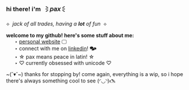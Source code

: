 ###  hi there!  i'm 🗦 𝘱𝘢𝘹 🗧
⟡  *jack of all trades, having a **lot** of fun*  ⟡

**welcome to my github! here's some stuff about me:** <br>
      ‣ [personal website](https://paxgole.github.io/paxgole-website/) 🖵 <br>
      ‣ connect with me on [linkedin](https://www.linkedin.com/in/pranjal-pax-gole-4213031b2/)! 🗫 <br>
      ‣ ☆ pax means peace in latin! ☆ <br>
      ‣ ♡ currently obsessed with unicode ♡<br>
      


\~(˘▾˘\~) thanks for stopping by! come again, everything is a wip, so i hope there's always something cool to see (◜◡◝)🖎
